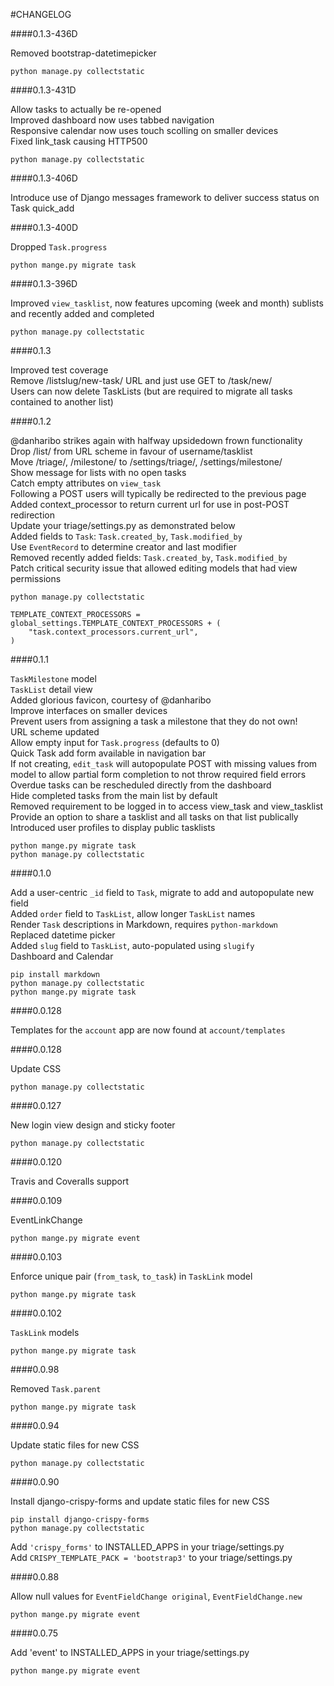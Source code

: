 #CHANGELOG

####0.1.3-436D

Removed bootstrap-datetimepicker  

    python manage.py collectstatic

####0.1.3-431D

Allow tasks to actually be re-opened  
Improved dashboard now uses tabbed navigation  
Responsive calendar now uses touch scolling on smaller devices  
Fixed link_task causing HTTP500  

    python manage.py collectstatic

####0.1.3-406D

Introduce use of Django messages framework to deliver success status on Task quick_add  

####0.1.3-400D

Dropped `Task.progress`  

    python mange.py migrate task

####0.1.3-396D

Improved `view_tasklist`, now features upcoming (week and month) sublists and recently added and completed  

    python manage.py collectstatic

####0.1.3

Improved test coverage  
Remove /listslug/new-task/ URL and just use GET to /task/new/  
Users can now delete TaskLists (but are required to migrate all tasks contained to another list)  

####0.1.2

@danharibo strikes again with halfway upsidedown frown functionality  
Drop /list/ from URL scheme in favour of username/tasklist  
Move /triage/, /milestone/ to /settings/triage/, /settings/milestone/  
Show message for lists with no open tasks  
Catch empty attributes on `view_task`  
Following a POST users will typically be redirected to the previous page  
Added context_processor to return current url for use in post-POST redirection  
Update your triage/settings.py as demonstrated below  
Added fields to `Task`: `Task.created_by`, `Task.modified_by`  
Use `EventRecord` to determine creator and last modifier  
Removed recently added fields: `Task.created_by`, `Task.modified_by`  
Patch critical security issue that allowed editing models that had view permissions  

    python manage.py collectstatic

    TEMPLATE_CONTEXT_PROCESSORS = global_settings.TEMPLATE_CONTEXT_PROCESSORS + (
        "task.context_processors.current_url",
    )

####0.1.1

`TaskMilestone` model  
`TaskList` detail view  
Added glorious favicon, courtesy of @danharibo  
Improve interfaces on smaller devices  
Prevent users from assigning a task a milestone that they do not own!  
URL scheme updated  
Allow empty input for `Task.progress` (defaults to 0)  
Quick Task add form available in navigation bar  
If not creating, `edit_task` will autopopulate POST with missing values from model to allow partial form completion to not throw required field errors  
Overdue tasks can be rescheduled directly from the dashboard  
Hide completed tasks from the main list by default  
Removed requirement to be logged in to access view_task and view_tasklist  
Provide an option to share a tasklist and all tasks on that list publically  
Introduced user profiles to display public tasklists  


    python mange.py migrate task
    python manage.py collectstatic

####0.1.0

Add a user-centric `_id` field to `Task`, migrate to add and autopopulate new field  
Added `order` field to `TaskList`, allow longer `TaskList` names  
Render `Task` descriptions in Markdown, requires `python-markdown`  
Replaced datetime picker  
Added `slug` field to `TaskList`, auto-populated using `slugify`  
Dashboard and Calendar

    pip install markdown
    python manage.py collectstatic
    python mange.py migrate task

####0.0.128

Templates for the `account` app are now found at `account/templates`  

####0.0.128

Update CSS

    python manage.py collectstatic

####0.0.127

New login view design and sticky footer

    python manage.py collectstatic

####0.0.120

Travis and Coveralls support

####0.0.109

EventLinkChange

    python mange.py migrate event

####0.0.103

Enforce unique pair (`from_task`, `to_task`) in `TaskLink` model

    python mange.py migrate task

####0.0.102

`TaskLink` models

    python mange.py migrate task

####0.0.98

Removed `Task.parent`

    python mange.py migrate task

####0.0.94

Update static files for new CSS

    python manage.py collectstatic

####0.0.90

Install django-crispy-forms and update static files for new CSS

    pip install django-crispy-forms
    python manage.py collectstatic

Add `'crispy_forms'` to INSTALLED_APPS in your triage/settings.py  
Add `CRISPY_TEMPLATE_PACK = 'bootstrap3'` to your triage/settings.py

####0.0.88

Allow null values for `EventFieldChange original`, `EventFieldChange.new`

    python mange.py migrate event

####0.0.75

Add 'event' to INSTALLED_APPS in your triage/settings.py

    python mange.py migrate event

